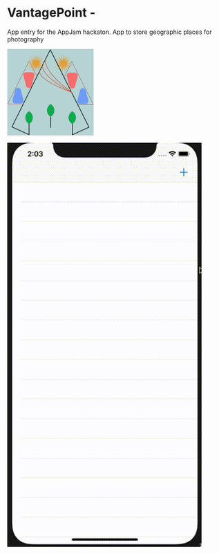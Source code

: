# VantagePoint - 
App entry for the AppJam hackaton. App to store geographic places for photography

<img src="icon.jpg" alt="drawing" width="200"/>


![](animated.gif)

